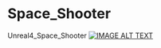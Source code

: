 # Space_Shooter
Unreal4_Space_Shooter
[![IMAGE ALT TEXT](https://youtu.be/2n5I-hvZMJY/0.jpg)](https://youtu.be/2n5I-hvZMJY "Portfolio_Space_Shooter")
